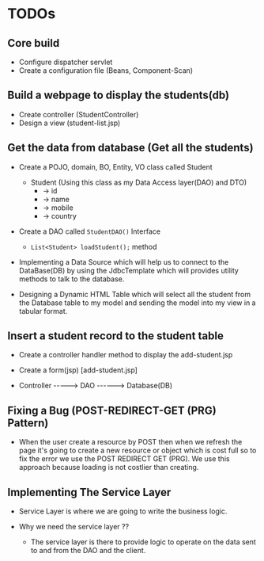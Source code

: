 # TODOs


## Core build
* Configure dispatcher servlet 
* Create a configuration file (Beans, Component-Scan)

## Build a webpage to display the students(db)
* Create controller (StudentController)
* Design a view (student-list.jsp)

## Get the data from database (Get all the students)
* Create a POJO, domain, BO, Entity, VO class called Student
  * Student (Using this class as my Data Access layer(DAO) and DTO)
    * -> id
    * -> name
    * -> mobile
    * -> country


* Create a DAO called `StudentDAO()` Interface
  * `List<Student> loadStudent();` method 


* Implementing a Data Source which will help us to connect to the DataBase(DB) by using the JdbcTemplate which will provides utility methods to talk to the database.


* Designing a Dynamic HTML Table which will select all the student from the Database table to my model and sending the model into my view in a tabular format.

 
## Insert a student record to the student table
* Create a controller handler method to display the add-student.jsp


* Create a form(jsp) [add-student.jsp]


* Controller -----> DAO ------> Database(DB)

## Fixing a Bug (POST-REDIRECT-GET (PRG) Pattern)
* When the user create a resource by POST then when we refresh the page it's going to create a new resource or object which is cost full so to fix the error we use the POST REDIRECT GET (PRG). We use this approach because loading is not costlier than creating.

## Implementing The Service Layer
* Service Layer is where we are going to write the business logic.


* Why we need the service layer ??
  * The service layer is there to provide logic to operate on the data sent to and from the DAO and the client.
  